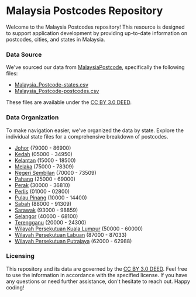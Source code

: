 # Malaysia Postcodes Repository

Welcome to the Malaysia Postcodes repository! This resource is designed to support application development by providing up-to-date information on postcodes, cities, and states in Malaysia.

### Data Source

We've sourced our data from [MalaysiaPostcode](https://malaysiapostcode.com/download), specifically the following files:

- [Malaysia_Postcode-states.csv](Malaysia_Postcode-states.csv)
- [Malaysia_Postcode-postcodes.csv](Malaysia_Postcode-postcodes.csv)

These files are available under the [CC BY 3.0 DEED](https://creativecommons.org/licenses/by/3.0/).

### Data Organization

To make navigation easier, we've organized the data by state. Explore the individual state files for a comprehensive breakdown of postcodes.

- [Johor](states/Johor.csv) (79000 - 86900)
- [Kedah](states/Kedah.csv) (05000 - 34950)
- [Kelantan](states/Kelantan.csv) (15000 - 18500)
- [Melaka](states/Melaka.csv) (75000 - 78309)
- [Negeri Sembilan](states/Negeri_Sembilan.csv) (70000 - 73509)
- [Pahang](states/Pahang.csv) (25000 - 69000)
- [Perak](states/Perak.csv) (30000 - 36810)
- [Perlis](states/Perlis.csv) (01000 - 02800)
- [Pulau Pinang](states/Pulau_Pinang.csv) (10000 - 14400)
- [Sabah](states/Sabah.csv) (88000 - 91309)
- [Sarawak](states/Sarawak.csv) (93000 - 98859)
- [Selangor](states/Selangor.csv) (40000 - 68100)
- [Terengganu](states/Terengganu.csv) (20000 - 24300)
- [Wilayah Persekutuan Kuala Lumpur](states/Wilayah_Persekutuan_Kuala_Lumpur.csv) (50000 - 60000)
- [Wilayah Persekutuan Labuan](states/Wilayah_Persekutuan_Labuan.csv) (87000 - 87033)
- [Wilayah Persekutuan Putrajaya](states/Wilayah_Persekutuan_Putrajaya.csv) (62000 - 62988)

### Licensing

This repository and its data are governed by the [CC BY 3.0 DEED](https://creativecommons.org/licenses/by/3.0/). Feel free to use the information in accordance with the specified license. If you have any questions or need further assistance, don't hesitate to reach out. Happy coding!